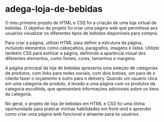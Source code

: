 # adega-loja-de-bebidas
O meu primeiro projeto de HTML e CSS foi a criação de uma loja virtual de bebidas. O objetivo do projeto foi criar uma página web que permitisse aos usuários visualizar os diferentes tipos de bebidas disponíveis para compra.

Para criar a página, utilizei HTML para definir a estrutura da página, incluindo elementos como cabeçalhos, parágrafos, imagens e listas. Utilizei também CSS para estilizar a página, definindo a aparência visual dos diferentes elementos, como fontes, cores, tamanhos e margens.

A página principal da loja de bebidas apresenta uma seleção de categorias de produtos, com links para redes sociais, com dois botões, um para de o cliente fazer o orçamento e outro para o delivery. Quando um usuário clica em uma categoria de produto, é levado a uma página com os produtos da categoria escolhida, que apresentará informações adicionais sobre os itens da categoria.

No geral, o projeto de loja de bebidas em HTML e CSS foi uma ótima oportunidade para praticar minhas habilidades em front-end e aprender como criar uma página web funcional e atraente para os usuários.
